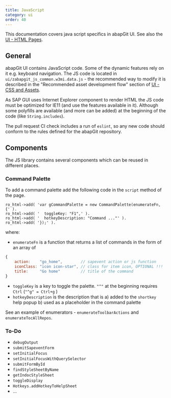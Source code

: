 ```yaml
---
title: JavaScript
category: ui
order: 40
---
```


This documentation covers java script specifics in abapGit UI. See also the [UI - HTML Pages](./developing-ui.html).

## General

abapGit UI contains JavaScript code. Some of the dynamic features rely on it e.g. keyboard navigation. The JS code is located in `ui/zabapgit_js_common.w3mi.data.js` - the recommended way to modify it is described in the  "Recommended asset development flow" section of [UI - CSS and Assets](./developing-ui-css.html).

As SAP GUI uses Internet Explorer component to render HTML the JS code must be optimized for IE11 (and use the features available in it). Although some polyfills are available (and more can be added) at the beginning of the code (like `String.includes`).

The pull request CI check includes a run of `eslint`, so any new code should conform to the rules defined for the abapGit repository.

## Components

The JS library contains several components which can be reused in different places.

### Command Palette

To add a command palette add the following code in the `script` method of the page.

```abap
ro_html->add( 'var gCommandPalette = new CommandPalette(enumerateFn, {' ).
ro_html->add( '  toggleKey: "F1",' ).
ro_html->add( '  hotkeyDescription: "Command ..."' ).
ro_html->add( '});' ).
```

where:
- `enumerateFn` is a function that returns a list of commands in the form of an array of
```js
{
    action:    "go_home",        // sapevent action or js function
    iconClass: "icon icon-star", // class for item icon, OPTIONAL !!!
    title:     "Go home"         // title of the command
}
```
- `toggleKey` is a key to toggle the palette. `"^"` at the beginning requires `Ctrl` (`"^g" = Ctrl+g` )
- `hotkeyDescription` is the description that is a) added to the `shortkey` help popup b) used as a placeholder in the command palette

See an example of enumerators - `enumerateToolbarActions` and `enumerateTocAllRepos`.

### To-Do

- `debugOutput`
- `submitSapeventForm`
- `setInitialFocus`
- `setInitialFocusWithQuerySelector`
- `submitFormById`
- `findStyleSheetByName`
- `getIndocStyleSheet`
- `toggleDisplay`
- `Hotkeys.addHotkeyToHelpSheet`
- ...
